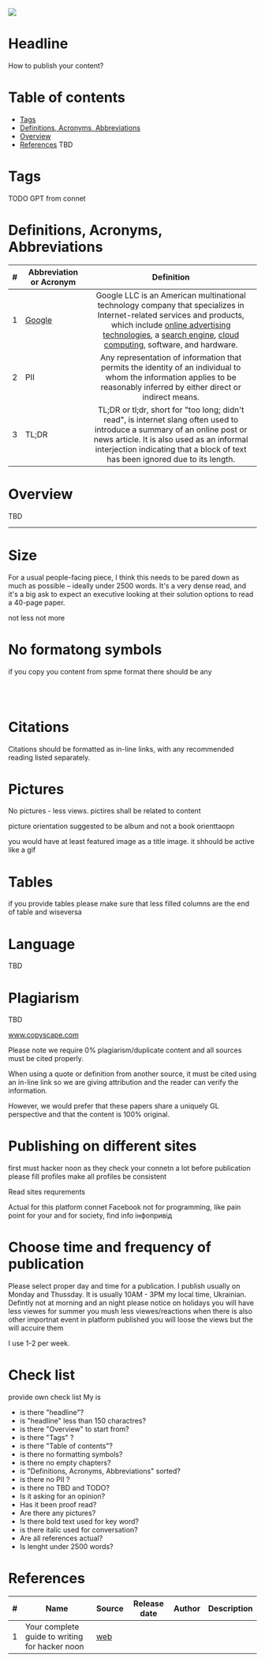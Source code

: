 <img src="https://img.shields.io/badge/Maintained%3F-yes-green.svg"/>

# Headline
How to publish your content?

# Table of contents
- [Tags](./PublishWhat2.md#tags)
- [Definitions, Acronyms, Abbreviations](./PublishWhat2.md#definitions-acronyms-abbreviations)
- [Overview](./PublishWhat2.md#overview)
- [References](./PublishWhat2.md#references)
TBD 

# Tags
TODO GPT from connet

# Definitions, Acronyms, Abbreviations
| # | Abbreviation or Acronym | Definition     |
| - | ------------------------|:--------------:|
| 1 | [Google](https://en.wikipedia.org/wiki/Google)| Google LLC is an American multinational technology company that specializes in Internet-related services and products, which include [online advertising technologies](https://en.wikipedia.org/wiki/Online_advertising), a [search engine](https://en.wikipedia.org/wiki/Search_engine), [cloud computing](https://en.wikipedia.org/wiki/Cloud_computing), software, and hardware.|
| 2 | PII                     | Any representation of information that permits the identity of an individual to whom the information applies to be reasonably inferred by either direct or indirect means. |
| 3 | TL;DR                   | TL;DR or tl;dr, short for "too long; didn't read", is internet slang often used to introduce a summary of an online post or news article. It is also used as an informal interjection indicating that a block of text has been ignored due to its length. |

# Overview
TBD 

---

# Size
For a usual people-facing piece, I think this needs to be pared down as much as possible – ideally under 2500 words. 
It's a very dense read, and it's a big ask to expect an executive looking at their solution options to read a 40-page paper.

not less not more

# No formatong symbols
if you copy you content from spme format there should be any

</br>
&nbsp;&nbsp;

# Citations 
Citations should be formatted as in-line links, with any recommended reading listed separately. 

# Pictures 
No pictures - less views. pictires shall be related to content

picture orientation suggested to be album and not a book orienttaopn

you would have at least featured image as a title image. it shhould be active like a gif

# Tables 
if you provide tables please make sure that less filled columns are the end of table and wiseversa

# Language 

TBD

# Plagiarism
TBD

www.copyscape.com

Please note we require 0% plagiarism/duplicate content and all sources must be cited properly.

When using a quote or definition from another source, it must be cited using an in-line link so we are giving attribution and the reader can verify the information.

However, we would prefer that these papers share a uniquely GL perspective and that the content is 100% original. 

# Publishing on different sites

first must hacker noon as they check your connetn a lot
before publication please fill profiles
make all profiles be consistent

Read sites requrements 

Actual for this platform connet
Facebook not for programming, like pain point for your and for society, find info інфопривід

# Choose time and frequency of publication
Please select proper day and time for a publication. I publish usually on Monday and Thussday.
It is usually 10AM - 3PM my local time, Ukrainian. Defintly not at morning and an night 
please notice on holidays you will have less viewes
for summer you mush less viewes/reactions 
when there is also other importnat event in platform published you will loose the views but the will accuire them 

I use 1-2 per week. 

# Check list
provide own check list
My is 
- is there "headline"?
- is "headline" less than 150 charactres?
- is there "Overview" to start from?
- is there "Tags" ?
- is there "Table of contents"?
- is there no formatting symbols?
- is there no empty chapters?
- is "Definitions, Acronyms, Abbreviations" sorted?
- is there no PII ?
- is there no TBD and TODO?
- Is it asking for an opinion?
- Has it been proof read?
- Are there any pictures?
- Is there bold text used for key word?
- is there italic used for conversation?
- Are all references actual?
- Is lenght under 2500 words?

# References 
| # | Name                 | Source                | Release date           |  Author                 | Description   |
| - | ---------------------|---------------------- |----------------------- | ----------------------- |:-------------:|
| 1 | Your complete guide to writing for hacker noon | [web](https://help.hackernoon.com/your-complete-guide-to-writing-for-hacker-noon) | | | | 
